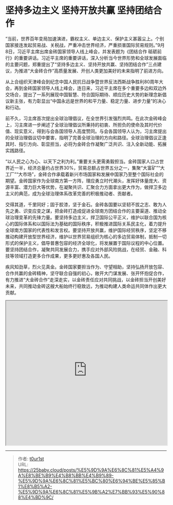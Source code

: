 # 坚持多边主义 坚持开放共赢 坚持团结合作


“当前，世界百年变局加速演进，霸权主义、单边主义、保护主义甚嚣尘上。个别国家接连发起贸易战、关税战，严重冲击世界经济，严重损害国际贸易规则。”9月8日，习近平主席出席金砖国家领导人线上峰会，并发表题为《团结合作 砥砺前行》的重要讲话。习近平主席的重要讲话，深入分析当今世界形势和全球发展面临的主要问题，郑重提出了“坚持多边主义、坚持开放共赢、坚持团结合作”三点建议，为推进“大金砖合作”高质量发展、开创人类更加美好的未来指明了前进方向。

从上合组织天津峰会到纪念中国人民抗日战争暨世界反法西斯战争胜利80周年大会，再到金砖国家领导人线上峰会，连日来，习近平主席在多个重要多边和双边外交场合，提出了一系列展现中国智慧、符合国际期待、顺应历史大势的新理念新倡议新主张，有力彰显出“中国永远是世界的和平力量、稳定力量、进步力量”的决心和行动。

前不久，习主席首次提出全球治理倡议，在全世界引发强烈共鸣。在此次金砖峰会上，习主席进一步阐述了全球治理倡议所秉持的初衷、所担负的使命及其时代价值、现实意义，得到与会各国领导人高度赞同。与会各国领导人认为，习主席提出的全球治理倡议切中要害，指明了完善全球治理的方向和路径。全球治理倡议正逢其时、指引方向、彰显担当，必将为金砖合作凝聚广泛共识、注入全新动能、拓展实践路径。

“以人民之心为心、以天下之利为利。”重要关头更需勇毅担当。金砖国家人口占世界近一半，经济总量约占世界30%，贸易总额占世界五分之一，集聚“大富矿”“大工厂”“大市场”，金砖合作承载着新兴市场国家和发展中国家乃至整个国际社会的期望。金砖国家作为全球南方第一方阵，理应勇立时代潮头，发挥好体量庞大、资源丰富、潜力巨大等优势，在凝聚共识、汇聚合力方面拿出更大作为，做捍卫多边主义的典范，成为全球治理体系改革完善的积极推动者、贡献者。

交得其道，千里同好；固于胶漆，坚于金石。金砖各国要以坚韧不拔之志、敢为人先之勇、识变应变之谋，把金砖打造成促进全球南方团结合作的主要渠道、推动全球治理变革的先锋力量。要坚持多边主义，捍卫国际公平正义，维护以联合国为核心的国际体系和以国际法为基础的国际秩序，积极推进国际关系民主化，着力提升全球南方国家的代表性和发言权。要坚持开放共赢，维护国际经贸秩序，坚定不移推动构建开放型世界经济，维护以世界贸易组织为核心的多边贸易体制，抵制一切形式的保护主义，倡导普惠包容的经济全球化，将发展置于国际议程的中心位置。要坚持团结合作，凝聚共同发展合力，携手应对外部风险挑战，在经贸、金融、科技等领域打造更多合作成果，更多更好惠及各国人民。

疾风知劲草，烈火见真金。金砖国家要担当作为、守望相助，坚持弘扬开放包容、合作共赢的金砖精神，坚守联合自强的初心，敞开大门谋发展、张开怀抱促合作，有力推进“大金砖合作”走深走实，以金砖责任应对共同挑战，以金砖担当开创美好未来，共同推动金砖这艘大船始终行稳致远，为推动构建人类命运共同体作出更大贡献。

<iframe
    width="100%"
    height="450"
    src="https://content-static.cctvnews.cctv.com/snow-book/index.html?item_id=6704612015197529675"
></iframe>

---

> 作者: [t0ur1st](https://github.com/tyd2000)  
> URL: https://25baby.cloud/posts/%E5%9D%9A%E6%8C%81%E5%A4%9A%E8%BE%B9%E4%B8%BB%E4%B9%89-%E5%9D%9A%E6%8C%81%E5%BC%80%E6%94%BE%E5%85%B1%E8%B5%A2-%E5%9D%9A%E6%8C%81%E5%9B%A2%E7%BB%93%E5%90%88%E4%BD%9C/  

